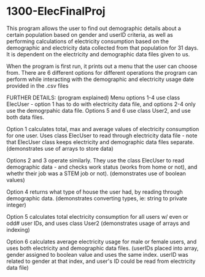 # 1300-ElecFinalProj


This program allows the user to find out demographic details about a certain population based on gender and userID criteria, as well as performing calculations of electricity consumption based on the demographic and electricity data collected from that population for 31 days.
It is dependent on the electricity and demographic data files given to us.

When the program is first run, it prints out a menu that the user can choose from.  There are 6 different options for different operations the program can perform while interacting with the demographic and electricity usage date provided in the .csv files


FURTHER DETAILS: (program explained)
Menu options 1-4 use class ElecUser - option 1 has to do with electricity data file, and options 2-4 only use the demogrpahic data file. Options 5 and 6 use class User2, and use both data files.   

Option 1 calculates total, max and average values of electricity consumption for one user.  Uses class ElecUser to read through electricity data file - note that ElecUser class keeps electricity and demographic data files separate.  (demonstrates use of arrays to store data)

Options 2 and 3 operate similarly.  They use the class ElecUser to read demographic data - and checks work status (works from home or not), and whethr their job was a STEM job or not).  (demonstrates use of boolean values)

Option 4 returns what type of house the user had, by reading through demographic data.  (demonstrates converting types, ie: string to private integer)

Option 5 calculates total electricity consumption for all users w/ even or odd# user IDs, and uses class User2 (demonstrates usage of arrays and indexing)

Option 6 calculates average electricity usage for male or female users, and uses both electricity and demographic data files.  (userIDs placed into array, gender assigned to boolean value and uses the same index.  userID was related to gender at that index, and user's ID could be read from electricity data file)
